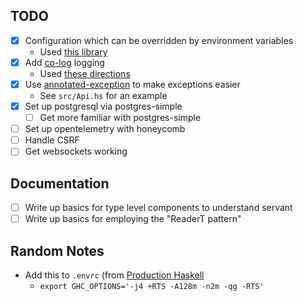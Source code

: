 TODO
---

- [x] Configuration which can be overridden by environment variables
  - Used [this library][envy]
- [x] Add [co-log][co-log] logging
  - Used [these directions][co-log-custom]
- [x] Use [annotated-exception][annotated-exception] to make exceptions easier
  - See `src/Api.hs` for an example
- [x] Set up postgresql via postgres-simple
  - [ ] Get more familiar with postgres-simple
- [ ] Set up opentelemetry with honeycomb
- [ ] Handle CSRF
- [ ] Get websockets working

Documentation
---

- [ ] Write up basics for type level components to understand servant
- [ ] Write up basics for employing the "ReaderT pattern"

Random Notes
---

- Add this to `.envrc` (from [Production Haskell][production-haskell]
  - `export GHC_OPTIONS='-j4 +RTS -A128m -n2m -qg -RTS'`

[production-haskell]: https://leanpub.com/production-haskell
[envy]: https://hackage.haskell.org/package/envy
[co-log]: https://hackage.haskell.org/package/co-log
[co-log-custom]: https://github.com/co-log/co-log/blob/main/tutorials/2-custom/Custom.md
[annotated-exception]: https://hackage.haskell.org/package/annotated-exception
